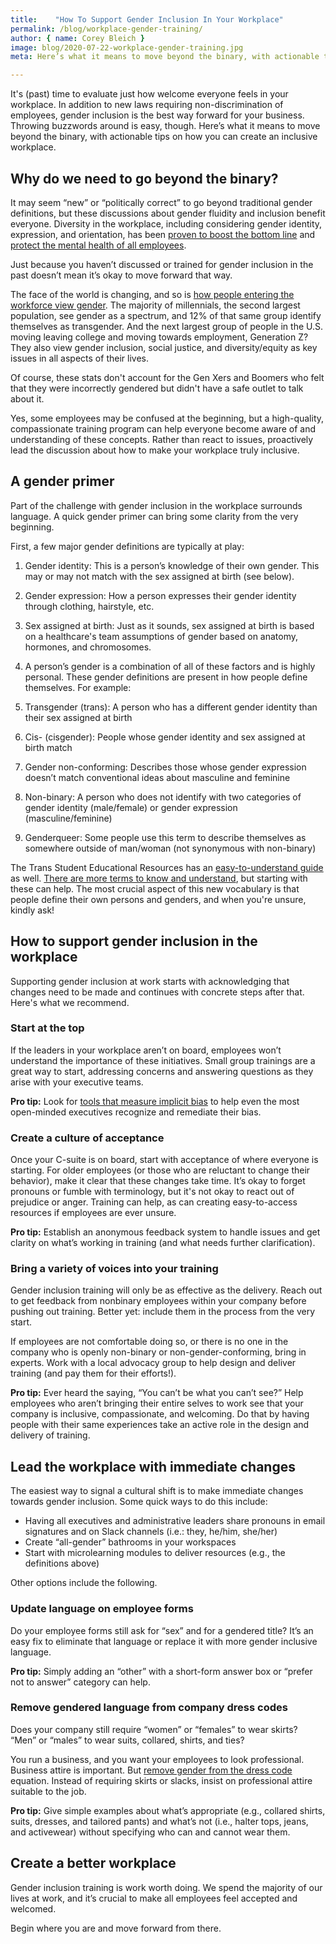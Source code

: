 ```yaml
---
title:    "How To Support Gender Inclusion In Your Workplace"
permalink: /blog/workplace-gender-training/
author: { name: Corey Bleich }
image: blog/2020-07-22-workplace-gender-training.jpg
meta: Here’s what it means to move beyond the binary, with actionable tips on how you can create a gender inclusive workplace immediately and in your training resources. 

---
```


It's (past) time to evaluate just how welcome everyone feels in your workplace. In addition to new laws requiring non-discrimination of employees, gender inclusion is the best way forward for your business. Throwing buzzwords around is easy, though. Here’s what it means to move beyond the binary, with actionable tips on how you can create an inclusive workplace. 

## Why do we need to go beyond the binary? 

It may seem “new” or “politically correct” to go beyond traditional gender definitions, but these discussions about gender fluidity and inclusion benefit everyone. Diversity in the workplace, including considering gender identity, expression, and orientation, has been [proven to boost the bottom line](https://www.mckinsey.com/~/media/mckinsey/business%20functions/organization/our%20insights/delivering%20through%20diversity/delivering-through-diversity_full-report.ashx) and [protect the mental health of all employees](/blog/mental-health-training/). 

Just because you haven’t discussed or trained for gender inclusion in the past doesn’t mean it’s okay to move forward that way. 

The face of the world is changing, and so is [how people entering the workforce view gender](https://www.genderspectrum.org/quick-links/understanding-gender/). The majority of millennials, the second largest population, see gender as a spectrum, and 12% of that same group identify themselves as transgender. And the next largest group of people in the U.S. moving leaving college and moving towards employment, Generation Z? They also view gender inclusion, social justice, and diversity/equity as key issues in all aspects of their lives.

Of course, these stats don't account for the Gen Xers and Boomers who felt that they were incorrectly gendered but didn't have a safe outlet to talk about it. 

Yes, some employees may be confused at the beginning, but a high-quality, compassionate training program can help everyone become aware of and understanding of these concepts. Rather than react to issues, proactively lead the discussion about how to make your workplace truly inclusive.

## A gender primer

Part of the challenge with gender inclusion in the workplace surrounds language. A quick gender primer can bring some clarity from the very beginning.

First, a few major gender definitions are typically at play: 

1. Gender identity: This is a person’s knowledge of their own gender. This may or may not match with the sex assigned at birth (see below).

2. Gender expression: How a person expresses their gender identity through clothing, hairstyle, etc.

3. Sex assigned at birth: Just as it sounds, sex assigned at birth is based on a healthcare's team assumptions of gender based on anatomy, hormones, and chromosomes. 

4. A person’s gender is a combination of all of these factors and is highly personal. These gender definitions are present in how people define themselves. For example:

5. Transgender (trans): A person who has a different gender identity than their sex assigned at birth

6. Cis- (cisgender): People whose gender identity and sex assigned at birth match

7. Gender non-conforming: Describes those whose gender expression doesn’t match conventional ideas about masculine and feminine

8. Non-binary: A person who does not identify with two categories of gender identity (male/female) or gender expression (masculine/feminine)

9. Genderqueer: Some people use this term to describe themselves as somewhere outside of man/woman (not synonymous with non-binary)

The Trans Student Educational Resources has an [easy-to-understand guide](http://www.transstudent.org/gender) as well. [There are more terms to know and understand](https://www.refinery29.com/en-us/gender-identity-terms#slide-16), but starting with these can help. The most crucial aspect of this new vocabulary is that people define their own persons and genders, and when you're unsure, kindly ask!  

## How to support gender inclusion in the workplace

Supporting gender inclusion at work starts with acknowledging that changes need to be made and continues with concrete steps after that. Here's what we recommend. 

### Start at the top

If the leaders in your workplace aren’t on board, employees won’t understand the importance of these initiatives. Small group trainings are a great way to start, addressing concerns and answering questions as they arise with your executive teams. 

<strong>Pro tip:</strong> Look for [tools that measure implicit bias](https://implicit.harvard.edu/implicit/) to help even the most open-minded executives recognize and remediate their bias.

### Create a culture of acceptance 

Once your C-suite is on board, start with acceptance of where everyone is starting. For older employees (or those who are reluctant to change their behavior), make it clear that these changes take time. It’s okay to forget pronouns or fumble with terminology, but it's not okay to react out of prejudice or anger. Training can help, as can creating easy-to-access resources if employees are ever unsure.

<strong>Pro tip:</strong> Establish an anonymous feedback system to handle issues and get clarity on what’s working in training (and what needs further clarification).

### Bring a variety of voices into your training 

Gender inclusion training will only be as effective as the delivery. Reach out to get feedback from nonbinary employees within your company before pushing out training. Better yet: include them in the process from the very start. 

If employees are not comfortable doing so, or there is no one in the company who is openly non-binary or non-gender-conforming, bring in experts. Work with a local advocacy group to help design and deliver training (and pay them for their efforts!). 

<strong>Pro tip:</strong> Ever heard the saying, “You can’t be what you can’t see?” Help employees who aren’t bringing their entire selves to work see that your company is inclusive, compassionate, and welcoming. Do that by having people with their same experiences take an active role in the design and delivery of training.

## Lead the workplace with immediate changes 

The easiest way to signal a cultural shift is to make immediate changes towards gender inclusion. Some quick ways to do this include:

* Having all executives and administrative leaders share pronouns in email signatures and on Slack channels (i.e.: they, he/him, she/her) 
* Create “all-gender” bathrooms in your workspaces 
* Start with microlearning modules to deliver resources (e.g., the definitions above)

Other options include the following. 

### Update language on employee forms

Do your employee forms still ask for “sex” and for a gendered title? It’s an easy fix to eliminate that language or replace it with more gender inclusive language. 

<strong>Pro tip:</strong> Simply adding an “other” with a short-form answer box or “prefer not to answer” category can help.

### Remove gendered language from company dress codes

Does your company still require “women” or “females” to wear skirts? “Men” or “males” to wear suits, collared, shirts, and ties? 

You run a business, and you want your employees to look professional. Business attire is important. But [remove gender from the dress code](https://www.forbes.com/sites/forbeshumanresourcescouncil/2018/09/28/gender-based-dress-codes-human-resources-diversity-and-legal-impact/#64debde74f53) equation. Instead of requiring skirts or slacks, insist on professional attire suitable to the job. 

<strong>Pro tip:</strong> Give simple examples about what’s appropriate (e.g., collared shirts, suits, dresses, and tailored pants) and what’s not (i.e., halter tops, jeans, and activewear) without specifying who can and cannot wear them.

## Create a better workplace

Gender inclusion training is work worth doing. We spend the majority of our lives at work, and it’s crucial to make all employees feel accepted and welcomed. 

Begin where you are and move forward from there.